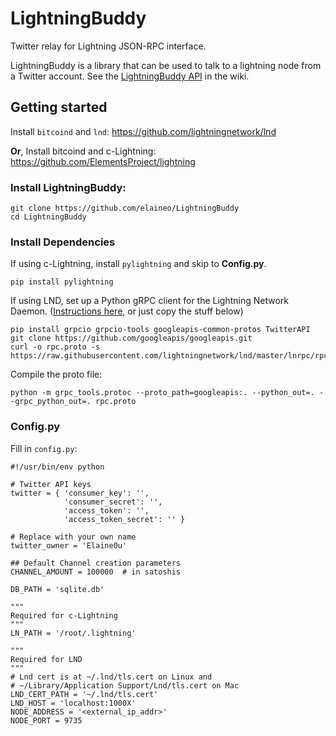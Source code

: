 # LightningBuddy

Twitter relay for Lightning JSON-RPC interface.

LightningBuddy is a library that can be used to talk to a lightning node from a Twitter account. See the [LightningBuddy API](https://github.com/elaineo/LightningBuddy/wiki/LightningBuddy-Commands) in the wiki.

## Getting started
Install `bitcoind` and `lnd`: https://github.com/lightningnetwork/lnd

**Or**, Install bitcoind and c-Lightning: https://github.com/ElementsProject/lightning

### Install LightningBuddy:
```
git clone https://github.com/elaineo/LightningBuddy
cd LightningBuddy
```
### Install Dependencies

If using c-Lightning, install `pylightning` and skip to **Config.py**.

```
pip install pylightning
```

If using LND, set up a Python gRPC client for the Lightning Network Daemon. ([Instructions here](http://dev.lightning.community/guides/python-grpc/), or just copy the stuff below)

```
pip install grpcio grpcio-tools googleapis-common-protos TwitterAPI
git clone https://github.com/googleapis/googleapis.git
curl -o rpc.proto -s https://raw.githubusercontent.com/lightningnetwork/lnd/master/lnrpc/rpc.proto
```
Compile the proto file:
```
python -m grpc_tools.protoc --proto_path=googleapis:. --python_out=. --grpc_python_out=. rpc.proto
```

### Config.py

Fill in `config.py`:
```
#!/usr/bin/env python

# Twitter API keys
twitter = { 'consumer_key': '',
            'consumer_secret': '',
            'access_token': '',
            'access_token_secret': '' }
            
# Replace with your own name
twitter_owner = 'Elaine0u' 

## Default Channel creation parameters
CHANNEL_AMOUNT = 100000  # in satoshis

DB_PATH = 'sqlite.db'

"""
Required for c-Lightning
"""
LN_PATH = '/root/.lightning'

"""
Required for LND
"""
# Lnd cert is at ~/.lnd/tls.cert on Linux and
# ~/Library/Application Support/Lnd/tls.cert on Mac
LND_CERT_PATH = '~/.lnd/tls.cert'
LND_HOST = 'localhost:1000X'
NODE_ADDRESS = '<external_ip_addr>'
NODE_PORT = 9735
```

